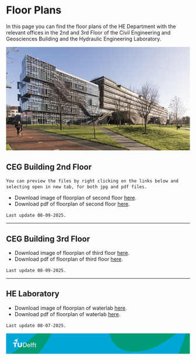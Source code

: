<!-- <style>
.zoom {
  transition: transform .2s; /* Animation */
  width: 100%;
  height: auto;
  cursor: pointer; /* Set cursor to pointer by default */
  display: block; /* Center image */
  margin: auto;
}

.zoomed-in {
  transform: scale(1.75); /* Zoom in by 1.75x */
  cursor: url('https://upload.wikimedia.org/wikipedia/commons/0/0b/Magnifying_glass_icon.svg'), auto; /* Change cursor to magnifying glass */
}
</style>

<script>
document.addEventListener('DOMContentLoaded', function() {
  const images = document.querySelectorAll('.zoom');
  
  images.forEach(img => {
    img.addEventListener('click', () => {
      img.classList.toggle('zoomed-in');
    });
  });
});
</script> -->

# Floor Plans

In this page you can find the floor plans of the HE Department with the relevant offices in the 2nd and 3rd Floor of the Civil Engineering and Geosciences Building and the Hydraulic Engineering Laboratory.

![CiTG building](./Appendices/citg_building.jpg)


## CEG Building 2nd Floor

```{note}
You can preview the files by right clicking on the links below and selecting open in new tab, for both jpg and pdf files.
```

- Download image of floorplan of second floor [here](./Appendices/2_floor_plan_08092025.jpg).
- Download pdf of floorplan of second floor [here](./Appendices/2_floor_plan_08092025.pdf).
```{note}
Last update 08-09-2025.
```
_________________________________________________________________________

## CEG Building 3rd Floor

- Download image of floorplan of third floor [here](./Appendices/3_floor_plan_08092025.jpg).
- Download pdf of floorplan of third floor [here](./Appendices/3_floor_plan_08092025.pdf).

```{note}
Last update 08-09-2025.
```
_________________________________________________________________________

  
## HE Laboratory

- Download image of floorplan of waterlab [here](./Appendices/wlab_floorplans_HE_08072025.jpg).
- Download pdf of floorplan of waterlab [here](./Appendices/wlab_floorplans_HE_08072025.pdf).

```{note}
Last update 08-07-2025.
```

[def]: /book/figures/citg_building.jpg

![footer](../../figures/footer-tudelft.jpg)